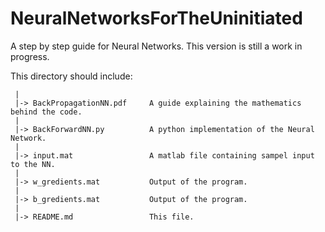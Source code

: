# NeuralNetworksForTheUninitiated


A step by step guide for Neural Networks. This version is still a work in progress.


This directory should include:

     |  
     |-> BackPropagationNN.pdf     A guide explaining the mathematics behind the code.  
     |  
     |-> BackForwardNN.py          A python implementation of the Neural Network.  
     |  
     |-> input.mat                 A matlab file containing sampel input to the NN.  
     |  
     |-> w_gredients.mat           Output of the program.  
     |  
     |-> b_gredients.mat           Output of the program.  
     |  
     |-> README.md                 This file.
